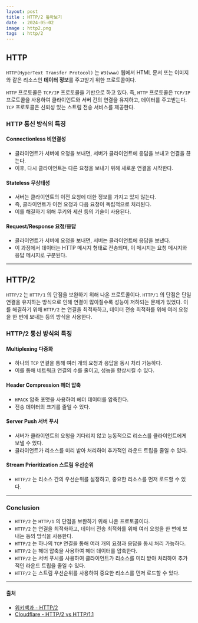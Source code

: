```yaml
---
layout: post
title : HTTP/2 톺아보기
date  : 2024-05-02
image : http2.png
tags  : http/2
---
```


## HTTP

`HTTP(HyperText Transfer Protocol)` 는 `W3(www)` 웹에서 HTML 문서 또는 이미지와 같은 리소스인 **데이터 정보**를 주고받기 위한 프로토콜이다.

`HTTP` 프로토콜은 `TCP/IP` 프로토콜을 기반으로 하고 있다. 즉, `HTTP` 프로토콜은 `TCP/IP` 프로토콜을 사용하여 클라이언트와 서버 간의 연결을 유지하고, 데이터를 주고받는다. `TCP` 프로토콜은 신뢰성 있는 스트림 전송 서비스를 제공한다. 

### HTTP 통신 방식의 특징

#### Connectionless 비연결성

- 클라이언트가 서버에 요청을 보내면, 서버가 클라이언트에 응답을 보내고 연결을 끊는다.
- 이후, 다시 클라이언트는 다른 요청을 보내기 위해 새로운 연결을 시작한다.

#### Stateless 무상태성

- 서버는 클라이언트의 이전 요청에 대한 정보를 가지고 있지 않는다.
- 즉, 클라이언트가 이전 요청과 다음 요청이 독립적으로 처리된다.
- 이를 해결하기 위해 쿠키와 세션 등의 기술이 사용된다.

#### Request/Response 요청/응답

- 클라이언트가 서버에 요청을 보내면, 서버는 클라이언트에 응답을 보낸다.
- 이 과정에서 데이터는 HTTP 메시지 형태로 전송되며, 이 메시지는 요청 메시지와 응답 메시지로 구분된다.

---

## HTTP/2

`HTTP/2` 는 `HTTP/1` 의 단점을 보완하기 위해 나온 프로토콜이다. 
`HTTP/1` 의 단점은 단일 연결을 유지하는 방식으로 인해 연결이 많아질수록 성능이 저하되는 문제가 있었다. 
이를 해결하기 위해 `HTTP/2` 는 연결을 최적화하고, 데이터 전송 최적화를 위해 여러 요청을 한 번에 보내는 등의 방식을 사용한다.

### HTTP/2 통신 방식의 특징

#### Multiplexing 다중화

- 하나의 `TCP` 연결을 통해 여러 개의 요청과 응답을 동시 처리 가능하다.
- 이를 통해 네트워크 연결의 수를 줄이고, 성능을 향상시킬 수 있다.

#### Header Compression 헤더 압축

- `HPACK` 압축 포맷을 사용하여 헤더 데이터를 압축한다.
- 전송 데이터의 크기를 줄일 수 있다.

#### Server Push 서버 푸시

- 서버가 클라이언트의 요청을 기다리지 않고 능동적으로 리소스를 클라이언트에게 보낼 수 있다.
- 클라이언트가 리소스를 미리 받아 처리하여 추가적인 라운드 트립을 줄일 수 있다.

#### Stream Prioritization 스트림 우선순위

- `HTTP/2` 는 리소스 간의 우선순위를 설정하고, 중요한 리소스를 먼저 로드할 수 있다.

---

### Conclusion

- `HTTP/2` 는 `HTTP/1` 의 단점을 보완하기 위해 나온 프로토콜이다.
- `HTTP/2` 는 연결을 최적화하고, 데이터 전송 최적화를 위해 여러 요청을 한 번에 보내는 등의 방식을 사용한다.
- `HTTP/2` 는 하나의 `TCP` 연결을 통해 여러 개의 요청과 응답을 동시 처리 가능하다.
- `HTTP/2` 는 헤더 압축을 사용하여 헤더 데이터를 압축한다.
- `HTTP/2` 는 서버 푸시를 사용하여 클라이언트가 리소스를 미리 받아 처리하여 추가적인 라운드 트립을 줄일 수 있다.
- `HTTP/2` 는 스트림 우선순위를 사용하여 중요한 리소스를 먼저 로드할 수 있다.

---

#### 출처

- [위키백과 - HTTP/2](https://ko.wikipedia.org/wiki/HTTP/2)
- [Cloudflare - HTTP/2 vs HTTP/1.1](https://www.cloudflare.com/ko-kr/learning/performance/http2-vs-http1.1/)

